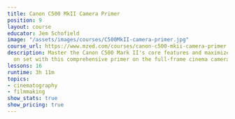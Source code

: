 ```yaml
---
title: Canon C500 MkII Camera Primer
position: 9
layout: course
educator: Jem Schofield
image: "/assets/images/courses/C500MkII-camera-primer.jpg"
course_url: https://www.mzed.com/courses/canon-c500-mkii-camera-primer
description: Master the Canon C500 Mark II's core features and maximize your results
  on set with this comprehensive primer on the full-frame cinema camera.
lessons: 16
runtime: 3h 11m
topics:
- cinematography
- filmmaking
show_stats: true
show_pricing: true
---
```


